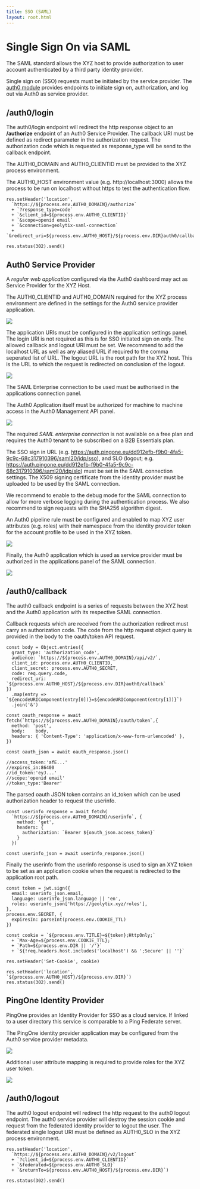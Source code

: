 ```yaml
---
title: SSO (SAML)
layout: root.html
---
```


# Single Sign On via SAML

The SAML standard allows the XYZ host to provide authorization to user account authenticated by a third party identity provider.

Single sign on (SSO) requests must be initiated by the service provider. The [auth0 module](https://github.com/GEOLYTIX/xyz/blob/development/mod/user/auth.js) provides endpoints to initiate sign on, authorization, and log out via Auth0 as service provider.

## /auth0/login

The auth0/login endpoint will redirect the http response object to an **/authorize** endpoint of an Auth0 Service Provider. The callback URI must be defined as redirect parameter in the authorization request. The authorization code which is requested as response_type will be send to the callback endpoint.

The AUTH0_DOMAIN and AUTH0_CLIENTID must be provided to the XYZ process environment.

The AUTH0_HOST environment value (e.g. http://localhost:3000) allows the process to be run on localhost without https to test the authentication flow.

```
res.setHeader('location',
  `https://${process.env.AUTH0_DOMAIN}/authorize`
  + `?response_type=code`
  + `&client_id=${process.env.AUTH0_CLIENTID}`
  + `&scope=openid email`
  + `&connection=geolytix-saml-connection`
  + `&redirect_uri=${process.env.AUTH0_HOST}/${process.env.DIR}auth0/callback`)

res.status(302).send()
```

## Auth0 Service Provider

A *regular web application* configured via the Auth0 dashboard may act as Service Provider for the XYZ Host.

The AUTH0_CLIENTID and AUTH0_DOMAIN required for the XYZ process environment are defined in the settings for the Auth0 service provider application.

![](https://res.cloudinary.com/geolytix-xyz/image/upload/v1624878641/documentation/auth0_sp_application_settings_v0wzuy.png)

The application URIs must be configured in the application settings panel. The login URI is not required as this is for SSO initiated sign on only. The allowed callback and logout URI must be set. We recommend to add the localhost URL as well as any aliased URL if required to the comma seperated list of URL. The logout URL is the root path for the XYZ host. This is the URL to which the request is redirected on conclusion of the logout.

![](https://res.cloudinary.com/geolytix-xyz/image/upload/v1624879546/documentation/auth0_allowed_url_fokbb5.png)

The SAML Enterprise connection to be used must be authorised in the applications connection panel.

The Auth0 Application itself must be authorized for machine to machine access in the Auth0 Management API panel.

![](https://res.cloudinary.com/geolytix-xyz/image/upload/v1624878474/documentation/auth0_management_api_vkni4i.png)


The required *SAML enterprise connection* is not available on a free plan and requires the Auth0 tenant to be subscribed on a B2B Essentials plan.

The SSO sign in URL (e.g. https://auth.pingone.eu/dd912efb-f9b0-4fa5-9c9c-68c317910396/saml20/idp/sso), and SLO (logout; e.g. https://auth.pingone.eu/dd912efb-f9b0-4fa5-9c9c-68c317910396/saml20/idp/slo) must be set in the SAML connection settings. The X509 signing certificate from the identity provider must be uploaded to be used by the SAML connection.

We recommend to enable to the debug mode for the SAML connection to allow for more verbose logging during the authentication process. We also recommend to sign requests with the SHA256 algorithm digest.

An Auth0 pipeline rule must be configured and enabled to map XYZ user attributes (e.g. roles) with their namespace from the identity provider token for the account profile to be used in the XYZ token.

![](https://res.cloudinary.com/geolytix-xyz/image/upload/v1624880795/documentation/auth0_pipeline_rule_stogak.png)

Finally, the Auth0 application which is used as service provider must be authorized in the applications panel of the SAML connection.

![](https://res.cloudinary.com/geolytix-xyz/image/upload/v1624878474/documentation/auth0_management_api_vkni4i.png)


## /auth0/callback

The auth0 callback endpoint is a series of requests between the XYZ host and the Auth0 application with its respective SAML connection.

Callback requests which are received from the authorization redirect must carry an authorization code. The code from the http request object query is provided in the body to the oauth/token API request.

```
const body = Object.entries({
  grant_type: 'authorization_code',
  audience: `https://${process.env.AUTH0_DOMAIN}/api/v2/`,
  client_id: process.env.AUTH0_CLIENTID,
  client_secret: process.env.AUTH0_SECRET,
  code: req.query.code,
  redirect_uri: `${process.env.AUTH0_HOST}/${process.env.DIR}auth0/callback`
})
  .map(entry => `${encodeURIComponent(entry[0])}=${encodeURIComponent(entry[1])}`)
  .join('&')

const oauth_response = await fetch(`https://${process.env.AUTH0_DOMAIN}/oauth/token`,{
  method: 'post',
  body:    body,
  headers: { 'Content-Type': 'application/x-www-form-urlencoded' },
})
  
const oauth_json = await oauth_response.json()

//access_token:'afE...'
//expires_in:86400
//id_token:'eyJ...'
//scope:'openid email'
//token_type:'Bearer'
```

The parsed oauth JSON token contains an id_token which can be used authorization header to request the userinfo.

```
const userinfo_response = await fetch(
  `https://${process.env.AUTH0_DOMAIN}/userinfo`, {
    method: 'get',
    headers: {
      authorization: `Bearer ${oauth_json.access_token}`
    }
  })
  
const userinfo_json = await userinfo_response.json()
```

Finally the userinfo from the userinfo response is used to sign an XYZ token to be set as an application cookie when the request is redirected to the application root path.

```
const token = jwt.sign({
  email: userinfo_json.email,
  language: userinfo_json.language || 'en',
  roles: userinfo_json['https://geolytix.xyz/roles'],
},
process.env.SECRET, {
  expiresIn: parseInt(process.env.COOKIE_TTL)
})

const cookie = `${process.env.TITLE}=${token};HttpOnly;`
  + `Max-Age=${process.env.COOKIE_TTL};`
  + `Path=${process.env.DIR || '/'}`
  + `${!req.headers.host.includes('localhost') && ';Secure' || ''}`

res.setHeader('Set-Cookie', cookie)

res.setHeader('location', `${process.env.AUTH0_HOST}/${process.env.DIR}`)
res.status(302).send()
```

## PingOne Identity Provider

PingOne provides an Identity Provider for SSO as a cloud service. If linked to a user directory this service is comparable to a Ping Federate server.

The PingOne identity provider application may be configured from the Auth0 service provider metadata.

![](https://res.cloudinary.com/geolytix-xyz/image/upload/v1624883488/documentation/pingone_sp_conf_pzhvbk.png)

Additional user attribute mapping is required to provide roles for the XYZ user token.

![](https://res.cloudinary.com/geolytix-xyz/image/upload/v1624883685/documentation/pingone_saml_mapping_njmipt.png)

## /auth0/logout

The auth0 logout endpoint will redirect the http request to the auth0 logout endpoint. The auth0 service provider will destroy the session cookie and request from the federated identity provider to logout the user. The federated single logout URI must be defined as AUTH0_SLO in the XYZ process environment.

```
res.setHeader('location',
  `https://${process.env.AUTH0_DOMAIN}/v2/logout`
  + `?client_id=${process.env.AUTH0_CLIENTID}`
  + `&federated=${process.env.AUTH0_SLO}`
  + `&returnTo=${process.env.AUTH0_HOST}/${process.env.DIR}`)

res.status(302).send()
```